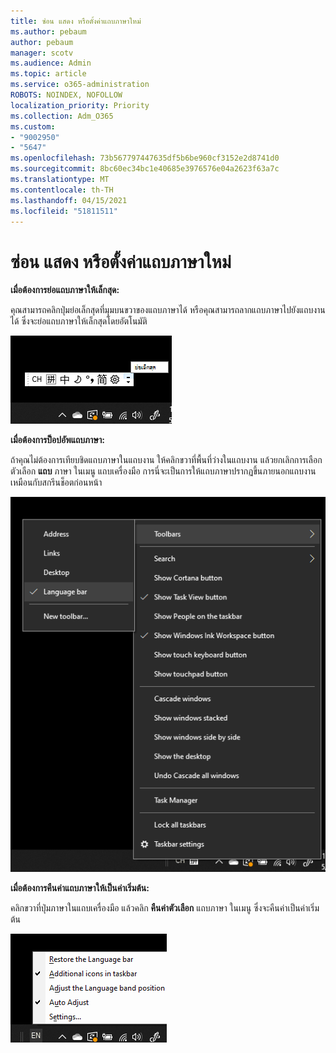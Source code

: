 ```yaml
---
title: ซ่อน แสดง หรือตั้งค่าแถบภาษาใหม่
ms.author: pebaum
author: pebaum
manager: scotv
ms.audience: Admin
ms.topic: article
ms.service: o365-administration
ROBOTS: NOINDEX, NOFOLLOW
localization_priority: Priority
ms.collection: Adm_O365
ms.custom:
- "9002950"
- "5647"
ms.openlocfilehash: 73b567797447635df5b6be960cf3152e2d8741d0
ms.sourcegitcommit: 8bc60ec34bc1e40685e3976576e04a2623f63a7c
ms.translationtype: MT
ms.contentlocale: th-TH
ms.lasthandoff: 04/15/2021
ms.locfileid: "51811511"
---
```

# <a name="hide-display-or-reset-the-language-bar"></a>ซ่อน แสดง หรือตั้งค่าแถบภาษาใหม่

**เมื่อต้องการย่อแถบภาษาให้เล็กสุด:**

คุณสามารถคลิกปุ่มย่อเล็กสุดที่มุมบนขวาของแถบภาษาได้ หรือคุณสามารถลากแถบภาษาไปยังแถบงานได้ ซึ่งจะย่อแถบภาษาให้เล็กสุดโดยอัตโนมัติ

![ย่อแถบภาษาให้เล็กสุด](media/minimize-language-bar.png)

**เมื่อต้องการป็อปอัพแถบภาษา:**

ถ้าคุณไม่ต้องการเทียบชิดแถบภาษาในแถบงาน ให้คลิกขวาที่พื้นที่ว่างในแถบงาน แล้วยกเลิกการเลือกตัวเลือก **แถบ** ภาษา ในเมนู แถบเครื่องมือ การนี่จะเป็นการให้แถบภาษาปรากฏขึ้นภายนอกแถบงาน เหมือนกับสกรีนช็อตก่อนหน้า

![แถบภาษาแบบป็อปอัพ](media/pop-out-language-bar.png)

**เมื่อต้องการคืนค่าแถบภาษาให้เป็นค่าเริ่มต้น:**

คลิกขวาที่ปุ่มภาษาในแถบเครื่องมือ แล้วคลิก **คืนค่าตัวเลือก** แถบภาษา ในเมนู ซึ่งจะคืนค่าเป็นค่าเริ่มต้น

![คืนค่าแถบภาษา](media/restore-language-bar.png)
